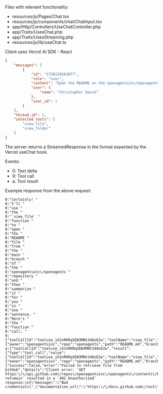 Files with relevant functionality:

- resources/js/Pages/Chat.tsx
- resources/js/components/chat/ChatInput.tsx
- app/Http/Controllers/UseChatController.php
- app/Traits/UsesChat.php
- app/Traits/UsesStreaming.php
- resources/js/lib/useChat.ts

Client uses Vercel AI SDK - React

```json
{
    "messages": [
        {
            "id": "1730139263877",
            "role": "user",
            "content": "Open the README on the openagentsinc/openagents main branch and summarize in 1 sentence.",
            "user": {
                "name": "Christopher David"
            },
            "user_id": 1
        }
    ],
    "thread_id": 1,
    "selected_tools": [
        "view_file",
        "view_folder"
    ]
}
```

The server returns a StreamedResponse in the format expected by the Vercel useChat hook.

Events:
- 0: Text delta
- 9: Tool call
- a: Tool result

Example response from the above request:
```
0:"Certainly! "
0:"I'll "
0:"use "
0:"the "
0:"`view_file` "
0:"function "
0:"to "
0:"open "
0:"the "
0:"README "
0:"file "
0:"from "
0:"the "
0:"main "
0:"branch "
0:"of "
0:"the "
0:"openagentsinc\/openagents "
0:"repository "
0:"and "
0:"then "
0:"summarize "
0:"it "
0:"for "
0:"you "
0:"in "
0:"one "
0:"sentence. "
0:"Here's "
0:"the "
0:"function "
0:"call: "
9:{"toolCallId":"tooluse_iX3vRKRqSEW3MNt34OoE2w","toolName":"view_file","args":{"owner":"openagentsinc","repo":"openagents","path":"README.md","branch":"main"}}
a:{"toolCallId":"tooluse_iX3vRKRqSEW3MNt34OoE2w","result":{"type":"tool_call","value":{"toolCallId":"tooluse_iX3vRKRqSEW3MNt34OoE2w","toolName":"view_file","args":{"owner":"openagentsinc","repo":"openagents","path":"README.md","branch":"main"},"result":{"success":false,"error":"Failed to retrieve file from GitHub","details":"Client error: `GET https:\/\/api.github.com\/repos\/openagentsinc\/openagents\/contents\/README.md?ref=main` resulted in a `401 Unauthorized` response:\n{\"message\":\"Bad credentials\",\"documentation_url\":\"https:\/\/docs.github.com\/rest\",\"status\":\"401\"}\n"}}}}

```
